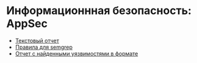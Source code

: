 # Информационнная безопасность: AppSec

* [Текстовый отчет](Report.pdf)
* [Правила для semgrep](semgrep_rules.yaml)
* [Отчет с найденными уязвимостями в формате](scan_report.json)


